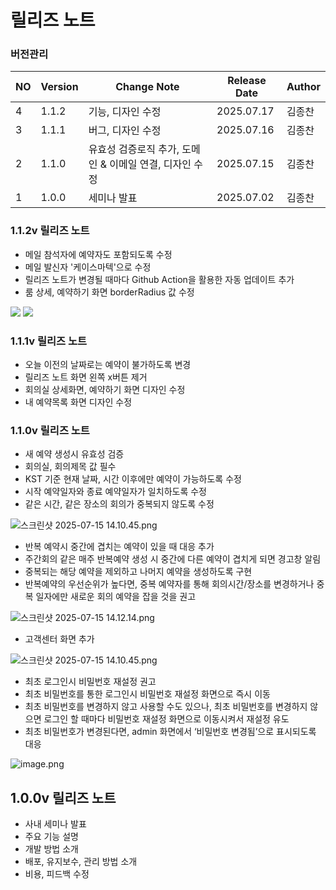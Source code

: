 # 릴리즈 노트

### 버전관리

| NO | Version | Change Note | Release Date | Author |
| --- | --- | --- | --- | --- |
| 4 | 1.1.2 | 기능, 디자인 수정 | 2025.07.17 | 김종찬  |
| 3 | 1.1.1 | 버그, 디자인 수정 | 2025.07.16 | 김종찬  |
| 2 | 1.1.0 | 유효성 검증로직 추가, 도메인 & 이메일 연결, 디자인 수정 | 2025.07.15 | 김종찬 |
| 1 | 1.0.0 | 세미나 발표 | 2025.07.02 | 김종찬  |

### 1.1.2v 릴리즈 노트

- 메일 참석자에 예약자도 포함되도록 수정 
- 메일 발신자 '케이스마텍'으로 수정  
- 릴리즈 노트가 변경될 때마다 Github Action을 활용한 자동 업데이트 추가
- 룸 상세, 예약하기 화면 borderRadius 값 수정 

![](https://uygiaejuijgwotpuiltj.supabase.co/storage/v1/object/public/contents//release_note_112_1.png)
![](https://uygiaejuijgwotpuiltj.supabase.co/storage/v1/object/public/contents//release_note_112_2.png)


### 1.1.1v 릴리즈 노트

- 오늘 이전의 날짜로는 예약이 불가하도록 변경 
- 릴리즈 노트 화면 왼쪽 x버튼 제거 
- 회의실 상세화면, 예약하기 화면 디자인 수정 
- 내 예약목록 화면 디자인 수정 

### 1.1.0v 릴리즈 노트

- 새 예약 생성시 유효성 검증
- 회의실, 회의제목 값 필수
- KST 기준 현재 날짜, 시간 이후에만 예약이 가능하도록 수정
- 시작 예약일자와 종료 예약일자가 일치하도록 수정
- 같은 시간, 같은 장소의 회의가 중복되지 않도록 수정

![스크린샷 2025-07-15 14.10.45.png](https://uygiaejuijgwotpuiltj.supabase.co/storage/v1/object/public/contents//release_note_110_1.png)

- 반복 예약시 중간에 겹치는 예약이 있을 때 대응 추가
- 주간회의 같은 매주 반복예약 생성 시 중간에 다른 예약이 겹치게 되면 경고창 알림
- 중복되는 해당 예약을 제외하고 나머지 예약을 생성하도록 구현
- 반복예약의 우선순위가 높다면, 중복 예약자를 통해 회의시간/장소를 변경하거나 중복 일자에만 새로운 회의 예약을 잡을 것을 권고

![스크린샷 2025-07-15 14.12.14.png](https://uygiaejuijgwotpuiltj.supabase.co/storage/v1/object/public/contents//release_note_110_2.png)

- 고객센터 화면 추가

![스크린샷 2025-07-15 14.10.45.png](https://uygiaejuijgwotpuiltj.supabase.co/storage/v1/object/public/contents//release_note_110_3.png)

- 최초 로그인시 비밀번호 재설정 권고
- 최초 비밀번호를 통한 로그인시 비밀번호 재설정 화면으로 즉시 이동
- 최초 비밀번호를 변경하지 않고 사용할 수도 있으나, 최초 비밀번호를 변경하지 않으면 로그인 할 때마다 비밀번호 재설정 화면으로 이동시켜서 재설정 유도
- 최초 비밀번호가 변경된다면, admin 화면에서 ‘비밀번호 변경됨’으로 표시되도록 대응

![image.png](https://uygiaejuijgwotpuiltj.supabase.co/storage/v1/object/public/contents//release_note_110_4.png)

## 1.0.0v 릴리즈 노트

- 사내 세미나 발표
- 주요 기능 설명
- 개발 방법 소개
- 배포, 유지보수, 관리 방법 소개
- 비용, 피드백 수정
